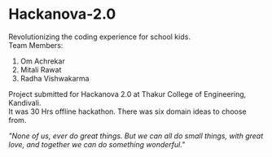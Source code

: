 # Hackanova-2.0
Revolutionizing the coding experience for school kids.<br>
Team Members:
1. Om Achrekar
2. Mitali Rawat
3. Radha Vishwakarma

Project submitted for Hackanova 2.0 at Thakur College of Engineering, Kandivali.<br>
It was 30 Hrs offline hackathon. There was six domain ideas to choose from.

<i>"None of us, ever do great things. But we can all do small things, with great love, and together we can do something wonderful."</i>
